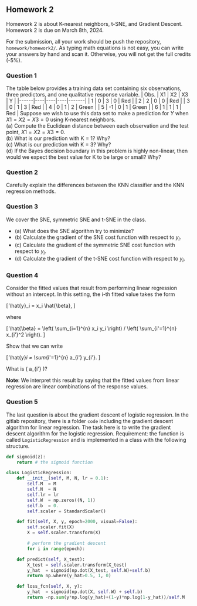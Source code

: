## Homework 2
Homework 2 is about K-nearest neighbors, t-SNE, and Gradient Descent.
Homework 2 is due on March 8th, 2024.

For the submission, all your work should be push the repository, `homework/homework2/`. 
As typing math equations is not easy, you can write your answers by hand and scan it.
Otherwise, you will not get the full credits (-5%).

### Question 1
The table below provides a training data set containing six observations, three predictors, and one qualitative response variable.
| Obs. | X1 | X2 | X3 | Y     |
|------|----|----|----|-------|
| 1    | 0  | 3  | 0  | Red   |
| 2    | 2  | 0  | 0  | Red   |
| 3    | 0  | 1  | 3  | Red   |
| 4    | 0  | 1  | 2  | Green |
| 5    | -1 | 0  | 1  | Green |
| 6    | 1  | 1  | 1  | Red   |
Suppose we wish to use this data set to make a prediction for $Y$ when $X1 = X2 = X3 = 0$ using K-nearest neighbors. <br>
(a) Compute the Euclidean distance between each observation and the test point, $X1 = X2 = X3 = 0$. <br>
(b) What is our prediction with K = 1? Why? <br>
(c) What is our prediction with K = 3? Why? <br>
(d) If the Bayes decision boundary in this problem is highly non-linear, then would we expect the best value for K to be large or small? Why? <br>

### Question 2
Carefully explain the differences between the KNN classifier and the KNN regression methods. <br>

### Question 3
We cover the SNE, symmetric SNE and t-SNE in the class.
* (a) What does the SNE algorithm try to minimize? <br>
* (b) Calculate the gradient of the SNE cost function with respect to $y_i$. <br>
* (c) Calculate the gradient of the symmetric SNE cost function with respect to $y_i$. <br>
* (d) Calculate the gradient of the t-SNE cost function with respect to $y_i$. <br>

### Question 4
Consider the fitted values that result from performing linear regression without an intercept. In this setting, the i-th fitted value takes the form

\[ \hat{y}_i = x_i \hat{\beta}, \]

where

\[ \hat{\beta} = \left( \sum_{i=1}^{n} x_i y_i \right) / \left( \sum_{i'=1}^{n} x_{i'}^2 \right). \]

Show that we can write

\[ \hat{y}_i = \sum_{i'=1}^{n} a_{i'} y_{i'}. \]

What is \( a_{i'} \)?

**Note**: We interpret this result by saying that the fitted values from linear regression are linear combinations of the response values.

### Question 5 
The last question is about the gradient descent of logistic regression.
In the gitlab repository, there is a folder `code` including the gradient descent algorithm for linear regression. The task here is to write the gradient descent algorithm for the logistic regression. Requirement: the function is called `LogisticRegression` and is implemented in a class with the following structure.
```python
def sigmoid(z):
    return # the sigmoid function

class LogisticRegression:
    def __init__(self, M, N, lr = 0.1):
        self.M  = M
        self.N  = N
        self.lr = lr
        self.W  = np.zeros((N, 1))
        self.b  = 0.
        self.scaler = StandardScaler()

    def fit(self, X, y, epoch=2000, visual=False):
        self.scaler.fit(X)
        X = self.scaler.transform(X)

        # perform the gradient descent
        for i in range(epoch):

    def predict(self, X_test):
        X_test = self.scaler.transform(X_test)
        y_hat  = sigmoid(np.dot(X_test, self.W)+self.b)
        return np.where(y_hat>0.5, 1, 0)

    def loss_fcn(self, X, y):
        y_hat  = sigmoid(np.dot(X, self.W) + self.b)
        return -np.sum(y*np.log(y_hat)+(1-y)*np.log(1-y_hat))/self.M
```
